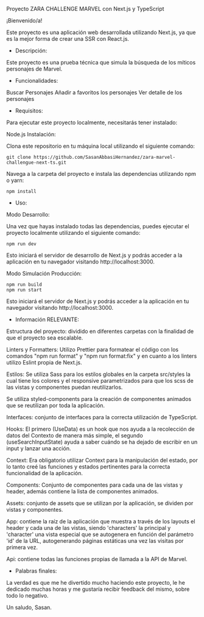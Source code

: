 Proyecto ZARA CHALLENGE MARVEL con Next.js y TypeScript

¡Bienvenido/a!

Este proyecto es una aplicación web desarrollada utilizando Next.js, ya que es la mejor forma de crear una SSR con React.js.

- Descripción:

Este proyecto es una prueba técnica que simula la búsqueda de los míticos personajes de Marvel.

- Funcionalidades:

Buscar Personajes
Añadir a favoritos los personajes
Ver detalle de los personajes

- Requisitos:

Para ejecutar este proyecto localmente, necesitarás tener instalado:

Node.js
Instalación:

Clona este repositorio en tu máquina local utilizando el siguiente comando:

    git clone https://github.com/SasanAbbasiHernandez/zara-marvel-challengue-next-ts.git

Navega a la carpeta del proyecto e instala las dependencias utilizando npm o yarn:

    npm install

- Uso:

Modo Desarrollo:

Una vez que hayas instalado todas las dependencias, puedes ejecutar el proyecto localmente utilizando el siguiente comando:

    npm run dev

Esto iniciará el servidor de desarrollo de Next.js y podrás acceder a la aplicación en tu navegador visitando http://localhost:3000.

Modo Simulación Producción:

    npm run build
    npm run start

Esto iniciará el servidor de Next.js y podrás acceder a la aplicación en tu navegador visitando http://localhost:3000.

- Información RELEVANTE:

Estructura del proyecto: dividido en diferentes carpetas con la finalidad de que el proyecto sea escalable.

Linters y Formatters: Utilizo Prettier para formatear el código con los comandos "npm run format" y "npm run format:fix" y en cuanto a los linters utilizo Eslint propia de Next.js.

Estilos: Se utiliza Sass para los estilos globales en la carpeta src/styles la cual tiene los colores y el responsive parametrizados para que los scss de las vistas y componentes puedan reutilizarlos.

Se utiliza styled-components para la creación de componentes animados que se reutilizan por toda la aplicación.

Interfaces: conjunto de interfaces para la correcta utilización de TypeScript.

Hooks: El primero (UseData) es un hook que nos ayuda a la recolección de datos del Contexto de manera más simple, el segundo (useSearchInputState) ayuda a saber cuándo se ha dejado de escribir en un input y lanzar una acción.

Context: Era obligatorio utilizar Context para la manipulación del estado, por lo tanto creé las funciones y estados pertinentes para la correcta funcionalidad de la aplicación.

Components: Conjunto de componentes para cada una de las vistas y header, además contiene la lista de componentes animados.

Assets: conjunto de assets que se utilizan por la aplicación, se dividen por vistas y componentes.

App: contiene la raíz de la aplicación que muestra a través de los layouts el header y cada una de las vistas, siendo 'characters' la principal y 'character' una vista especial que se autogenera en función del parámetro 'id' de la URL, autogenerando páginas estáticas una vez las visitas por primera vez.

Api: contiene todas las funciones propias de llamada a la API de Marvel.

- Palabras finales:

La verdad es que me he divertido mucho haciendo este proyecto, le he dedicado muchas horas y me gustaría recibir feedback del mismo, sobre todo lo negativo.

Un saludo,
Sasan.